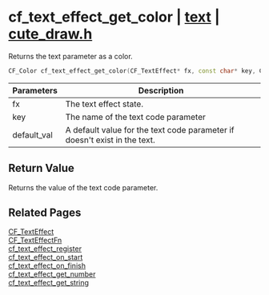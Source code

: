 # cf_text_effect_get_color | [text](https://github.com/RandyGaul/cute_framework/blob/master/docs/text_readme.md) | [cute_draw.h](https://github.com/RandyGaul/cute_framework/blob/master/include/cute_draw.h)

Returns the text parameter as a color.

```cpp
CF_Color cf_text_effect_get_color(CF_TextEffect* fx, const char* key, CF_Color default_val);
```

Parameters | Description
--- | ---
fx | The text effect state.
key | The name of the text code parameter
default_val | A default value for the text code parameter if doesn't exist in the text.

## Return Value

Returns the value of the text code parameter.

## Related Pages

[CF_TextEffect](https://github.com/RandyGaul/cute_framework/blob/master/docs/text/cf_texteffect.md)  
[CF_TextEffectFn](https://github.com/RandyGaul/cute_framework/blob/master/docs/text/cf_texteffectfn.md)  
[cf_text_effect_register](https://github.com/RandyGaul/cute_framework/blob/master/docs/text/cf_text_effect_register.md)  
[cf_text_effect_on_start](https://github.com/RandyGaul/cute_framework/blob/master/docs/text/cf_text_effect_on_start.md)  
[cf_text_effect_on_finish](https://github.com/RandyGaul/cute_framework/blob/master/docs/text/cf_text_effect_on_finish.md)  
[cf_text_effect_get_number](https://github.com/RandyGaul/cute_framework/blob/master/docs/text/cf_text_effect_get_number.md)  
[cf_text_effect_get_string](https://github.com/RandyGaul/cute_framework/blob/master/docs/text/cf_text_effect_get_string.md)  
